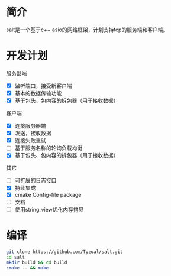 # 简介
salt是一个基于c++ asio的网络框架，计划支持tcp的服务端和客户端。

# 开发计划
服务器端
- [x] 监听端口，接受新客户端
- [x] 基本的数据传输功能
- [x] 基于包头、包内容的拆包器（用于接收数据）

客户端
- [x] 连接服务器端
- [x] 发送，接收数据
- [x] 连接失败重试
- [ ] 基于服务名称的轮询负载均衡
- [x] 基于包头、包内容的拆包器（用于接收数据）

其它
- [ ] 可扩展的日志接口
- [x] 持续集成
- [x] cmake Config-file package
- [ ] 文档
- [ ] 使用string_view优化内存拷贝

# 编译
```bash
git clone https://github.com/Tyzual/salt.git
cd salt
mkdir build && cd build
cmake .. && make
```

